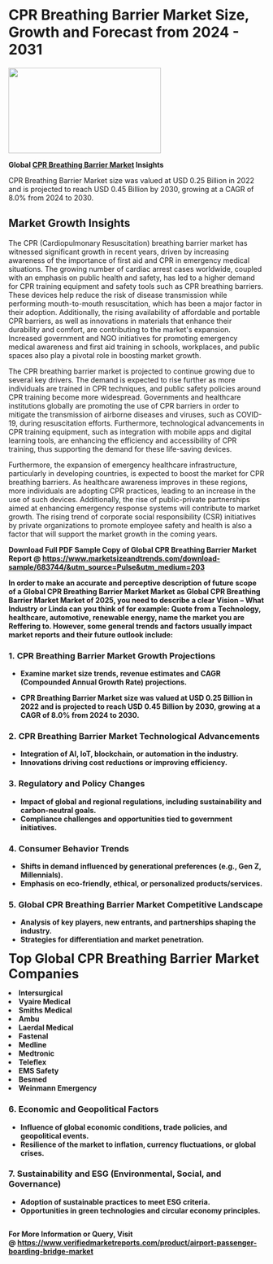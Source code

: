 <H1>CPR Breathing Barrier Market Size, Growth and Forecast from 2024 - 2031</H1><img class="aligncenter size-medium wp-image-584254" src="https://thirdeyenews.in/wp-content/uploads/2024/09/Global-Market-Research-300x168.jpeg" alt="" width="300" height="168" /><p><strong>Global&nbsp;<a href="https://www.marketsizeandtrends.com/download-sample/683744/&amp;utm_source=Pulse&amp;utm_medium=203">CPR Breathing Barrier Market</a> Insights</strong></p><p>CPR Breathing Barrier Market size was valued at USD 0.25 Billion in 2022 and is projected to reach USD 0.45 Billion by 2030, growing at a CAGR of 8.0% from 2024 to 2030.</p><p><h2>Market Growth Insights</h2> <p>The CPR (Cardiopulmonary Resuscitation) breathing barrier market has witnessed significant growth in recent years, driven by increasing awareness of the importance of first aid and CPR in emergency medical situations. The growing number of cardiac arrest cases worldwide, coupled with an emphasis on public health and safety, has led to a higher demand for CPR training equipment and safety tools such as CPR breathing barriers. These devices help reduce the risk of disease transmission while performing mouth-to-mouth resuscitation, which has been a major factor in their adoption. Additionally, the rising availability of affordable and portable CPR barriers, as well as innovations in materials that enhance their durability and comfort, are contributing to the market's expansion. Increased government and NGO initiatives for promoting emergency medical awareness and first aid training in schools, workplaces, and public spaces also play a pivotal role in boosting market growth.</p> <p><strong></strong></p> <p>The CPR breathing barrier market is projected to continue growing due to several key drivers. The demand is expected to rise further as more individuals are trained in CPR techniques, and public safety policies around CPR training become more widespread. Governments and healthcare institutions globally are promoting the use of CPR barriers in order to mitigate the transmission of airborne diseases and viruses, such as COVID-19, during resuscitation efforts. Furthermore, technological advancements in CPR training equipment, such as integration with mobile apps and digital learning tools, are enhancing the efficiency and accessibility of CPR training, thus supporting the demand for these life-saving devices.</p> <p>Furthermore, the expansion of emergency healthcare infrastructure, particularly in developing countries, is expected to boost the market for CPR breathing barriers. As healthcare awareness improves in these regions, more individuals are adopting CPR practices, leading to an increase in the use of such devices. Additionally, the rise of public-private partnerships aimed at enhancing emergency response systems will contribute to market growth. The rising trend of corporate social responsibility (CSR) initiatives by private organizations to promote employee safety and health is also a factor that will support the market growth in the coming years.</p> <p><strong></p><p><span class=""><strong>Download Full PDF Sample Copy of Global CPR Breathing Barrier Market Report</strong> @ <a href="https://www.marketsizeandtrends.com/download-sample/683744/&amp;utm_source=Pulse&amp;utm_medium=203" target="_blank">https://www.marketsizeandtrends.com/download-sample/683744/&amp;utm_source=Pulse&amp;utm_medium=203</a></span></p><p>In order to make an accurate and perceptive description of future scope of a Global&nbsp;CPR Breathing Barrier Market Market as Global&nbsp;CPR Breathing Barrier Market Market of 2025, you need to describe a clear Vision &ndash; What Industry or Linda can you think of for example: Quote from a Technology, healthcare, automotive, renewable energy, name the market you are Reffering to. However, some general trends and factors usually impact market reports and their future outlook include:</p><h3>1.&nbsp;<strong>CPR Breathing Barrier Market Growth Projections</strong></h3><ul><li>Examine market size trends, revenue estimates and CAGR (Compounded Annual Growth Rate) projections.</li><li><p>CPR Breathing Barrier Market size was valued at USD 0.25 Billion in 2022 and is projected to reach USD 0.45 Billion by 2030, growing at a CAGR of 8.0% from 2024 to 2030.</p></li></ul><h3>2.&nbsp;<strong>CPR Breathing Barrier Market Technological Advancements</strong></h3><ul><li>Integration of AI, IoT, blockchain, or automation in the industry.</li><li>Innovations driving cost reductions or improving efficiency.</li></ul><h3>3.&nbsp;<strong>Regulatory and Policy Changes</strong></h3><ul><li>Impact of global and regional regulations, including sustainability and carbon-neutral goals.</li><li>Compliance challenges and opportunities tied to government initiatives.</li></ul><h3>4.&nbsp;<strong>Consumer Behavior Trends</strong></h3><ul><li>Shifts in demand influenced by generational preferences (e.g., Gen Z, Millennials).</li><li>Emphasis on eco-friendly, ethical, or personalized products/services.</li></ul><h3>5.&nbsp;<strong>Global CPR Breathing Barrier Market Competitive Landscape</strong></h3><ul><li>Analysis of key players, new entrants, and partnerships shaping the industry.</li><li>Strategies for differentiation and market penetration.</li></ul><p data-pm-slice="1 1 []"><span style="color: inherit; font-family: inherit; font-size: 25px;">Top Global CPR Breathing Barrier Market Companies</span></p><div class="" data-test-id=""><p><li>Intersurgical</li><li> Vyaire Medical</li><li> Smiths Medical</li><li> Ambu</li><li> Laerdal Medical</li><li> Fastenal</li><li> Medline</li><li> Medtronic</li><li> Teleflex</li><li> EMS Safety</li><li> Besmed</li><li> Weinmann Emergency</li></p></div><h3>6.&nbsp;<strong>Economic and Geopolitical Factors</strong></h3><ul><li>Influence of global economic conditions, trade policies, and geopolitical events.</li><li>Resilience of the market to inflation, currency fluctuations, or global crises.</li></ul><h3>7.&nbsp;<strong>Sustainability and ESG (Environmental, Social, and Governance)</strong></h3><ul><li>Adoption of sustainable practices to meet ESG criteria.</li><li>Opportunities in green technologies and circular economy principles.</li></ul><h2><strong style="font-size: 14px;">For More Information or Query, Visit @&nbsp;</strong><a style="background-color: #ffffff; font-size: 14px;" href="https://www.marketsizeandtrends.com/report/cpr-breathing-barrier-market/" target="_blank">https://www.verifiedmarketreports.com/product/airport-passenger-boarding-bridge-market</a></h2>
